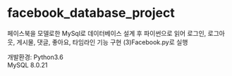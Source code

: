 # facebook_database_project
페이스북을 모델로한 MySql로 데이터베이스 설계 후 파이썬으로 읽어 로그인, 로그아웃, 게시물, 댓글, 좋아요, 타임라인 기능 구현
(3)Facebook.py로 실행

개발환경: 
Python3.6  
MySQL 8.0.21
